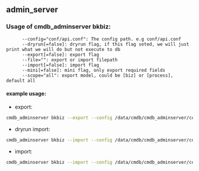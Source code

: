 ## admin_server


### Usage of cmdb_adminserver bkbiz:
```
      --config="conf/api.conf": The config path. e.g conf/api.conf
      --dryrun[=false]: dryrun flag, if this flag seted, we will just print what we will do but not execute to db
      --export[=false]: export flag
      --file="": export or import filepath
      --import[=false]: import flag
      --mini[=false]: mini flag, only export required fields
      --scope="all": export model, could be [biz] or [process], default all
```
#### example usage:

- export:
```sh
cmdb_adminserver bkbiz --export --config /data/cmdb/cmdb_adminserver/configures/migrate.conf --file bkbiz_export_2018_06_18_14_59_00.json
```

- dryrun import:
```sh
cmdb_adminserver bkbiz --import --config /data/cmdb/cmdb_adminserver/configures/migrate.conf --file bkbiz_export_2018_06_18_14_59_00.json --dryrun
```

- import:
```sh
cmdb_adminserver bkbiz --import --config /data/cmdb/cmdb_adminserver/configures/migrate.conf --file bkbiz_export_2018_06_18_14_59_00.json
```
